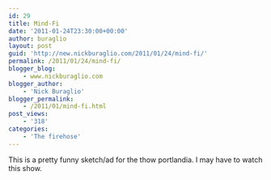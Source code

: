 ```yaml
---
id: 29
title: Mind-Fi
date: '2011-01-24T23:30:00+00:00'
author: buraglio
layout: post
guid: 'http://new.nickburaglio.com/2011/01/24/mind-fi/'
permalink: /2011/01/24/mind-fi/
blogger_blog:
    - www.nickburaglio.com
blogger_author:
    - 'Nick Buraglio'
blogger_permalink:
    - /2011/01/mind-fi.html
post_views:
    - '318'
categories:
    - 'The firehose'
---
```


This is a pretty funny sketch/ad for the thow portlandia. I may have to watch this show.